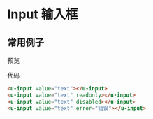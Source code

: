 # Input 输入框

## 常用例子
预览

<ClientOnly>
<u-input value="text"></u-input>
<u-input value="text" readonly></u-input>
<u-input value="text" disabled></u-input>
<u-input value="text" error="错误"></u-input>
</ClientOnly>

代码
``` html
<u-input value="text"></u-input>
<u-input value="text" readonly></u-input>
<u-input value="text" disabled></u-input>
<u-input value="text" error="错误"></u-input>
```